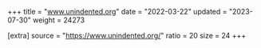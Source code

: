 +++
title = "www.unindented.org"
date = "2022-03-22"
updated = "2023-07-30"
weight = 24273

[extra]
source = "https://www.unindented.org/"
ratio = 20
size = 24
+++
